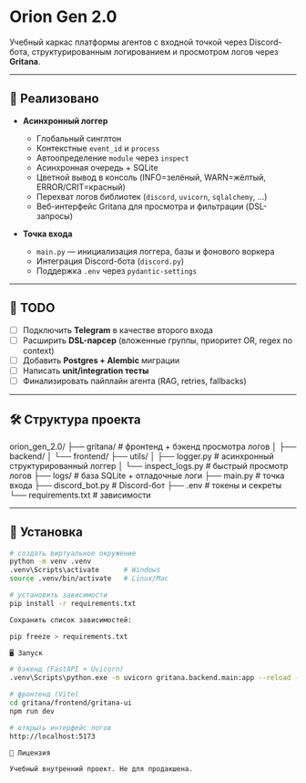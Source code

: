# Orion Gen 2.0

Учебный каркас платформы агентов с входной точкой через Discord-бота, структурированным логированием и просмотром логов через **Gritana**.

---

## 🚀 Реализовано

- **Асинхронный логгер**
  - Глобальный синглтон
  - Контекстные `event_id` и `process`
  - Автоопределение `module` через `inspect`
  - Асинхронная очередь + SQLite
  - Цветной вывод в консоль (INFO=зелёный, WARN=жёлтый, ERROR/CRIT=красный)
  - Перехват логов библиотек (`discord`, `uvicorn`, `sqlalchemy`, …)
  - Веб-интерфейс Gritana для просмотра и фильтрации (DSL-запросы)

- **Точка входа**
  - `main.py` — инициализация логгера, базы и фонового воркера
  - Интеграция Discord-бота (`discord.py`)
  - Поддержка `.env` через `pydantic-settings`

---

## 📌 TODO

- [ ] Подключить **Telegram** в качестве второго входа
- [ ] Расширить **DSL-парсер** (вложенные группы, приоритет OR, regex по context)
- [ ] Добавить **Postgres + Alembic** миграции
- [ ] Написать **unit/integration тесты**
- [ ] Финализировать пайплайн агента (RAG, retries, fallbacks)

---

## 🛠 Структура проекта

orion_gen_2.0/
├── gritana/ # фронтенд + бэкенд просмотра логов
│ ├── backend/
│ └── frontend/
├── utils/
│ ├── logger.py # асинхронный структурированный логгер
│ └── inspect_logs.py # быстрый просмотр логов
├── logs/ # база SQLite + отладочные логи
├── main.py # точка входа
├── discord_bot.py # Discord-бот
├── .env # токены и секреты
└── requirements.txt # зависимости


---

## 🔧 Установка

```bash
# создать виртуальное окружение
python -m venv .venv
.venv\Scripts\activate      # Windows
source .venv/bin/activate   # Linux/Mac

# установить зависимости
pip install -r requirements.txt

Сохранить список зависимостей:

pip freeze > requirements.txt

🖥 Запуск

# бэкенд (FastAPI + Uvicorn)
.venv\Scripts\python.exe -m uvicorn gritana.backend.main:app --reload --port 8000

# фронтенд (Vite)
cd gritana/frontend/gritana-ui
npm run dev

# открыть интерфейс логов
http://localhost:5173

📜 Лицензия

Учебный внутренний проект. Не для продакшена.